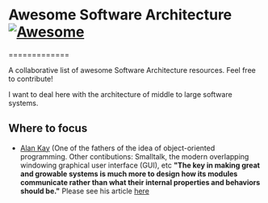 # Awesome Software Architecture [![Awesome](https://cdn.rawgit.com/sindresorhus/awesome/d7305f38d29fed78fa85652e3a63e154dd8e8829/media/badge.svg)](https://github.com/sindresorhus/awesome)
=============

A collaborative list of awesome Software Architecture resources. Feel free to contribute! 

I want to deal here with the architecture of middle to large software systems.

## Where to focus
* [Alan Kay](https://en.wikipedia.org/wiki/Alan_Kay) (One of the fathers of the idea of object-oriented programming. Other contibutions: Smalltalk, the modern overlapping windowing graphical user interface (GUI), etc
  **"The key in making great and growable systems is much more to design how its
 modules communicate rather than what their internal properties and
 behaviors should be."** Please see his article [here](http://c2.com/cgi/wiki?AlanKayOnMessaging)
